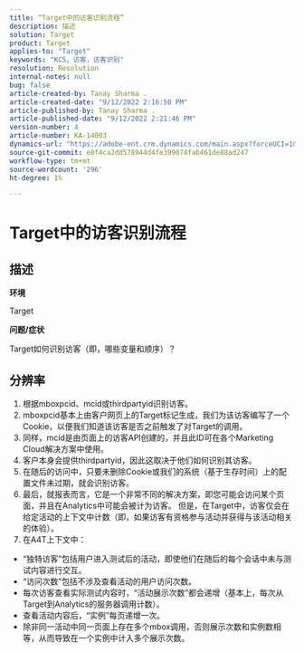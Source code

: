 ```yaml
---
title: “Target中的访客识别流程”
description: 描述
solution: Target
product: Target
applies-to: "Target"
keywords: "KCS，访客，访客识别"
resolution: Resolution
internal-notes: null
bug: false
article-created-by: Tanay Sharma .
article-created-date: "9/12/2022 2:16:50 PM"
article-published-by: Tanay Sharma .
article-published-date: "9/12/2022 2:21:46 PM"
version-number: 4
article-number: KA-14003
dynamics-url: "https://adobe-ent.crm.dynamics.com/main.aspx?forceUCI=1&pagetype=entityrecord&etn=knowledgearticle&id=31f96d89-a532-ed11-9db1-002248086735"
source-git-commit: e8f4ca2dd578944d4fe399074fab461de88ad247
workflow-type: tm+mt
source-wordcount: '296'
ht-degree: 1%

---
```


# Target中的访客识别流程

## 描述


<b>环境</b>

Target



<b>问题/症状</b>

Target如何识别访客（即，哪些变量和顺序）？


## 分辨率


1. 根据mboxpcid、mcid或thirdpartyid识别访客。
2. mboxpcid基本上由客户网页上的Target标记生成，我们为该访客编写了一个Cookie，以便我们知道该访客是否之前触发了对Target的调用。
3. 同样，mcid是由页面上的访客API创建的，并且此ID可在各个Marketing Cloud解决方案中使用。
4. 客户本身会提供thirdpartyid，因此这取决于他们如何识别其访客。
5. 在随后的访问中，只要未删除Cookie或我们的系统（基于生存时间）上的配置文件未过期，就会识别访客。
6. 最后，就报表而言，它是一个非常不同的解决方案，即您可能会访问某个页面，并且在Analytics中可能会被计为访客。 但是，在Target中，访客仅会在给定活动的上下文中计数（即，如果访客有资格参与活动并获得与该活动相关的体验）。
7. 在A4T上下文中：


- “独特访客”包括用户进入测试后的活动，即使他们在随后的每个会话中未与测试内容进行交互。
- “访问次数”包括不涉及查看活动的用户访问次数。
- 每次访客查看实际测试内容时，“活动展示次数”都会递增（基本上，每次从Target到Analytics的服务器调用计数）。
- 查看活动内容后，“实例”每页递增一次。
- 除非同一活动中同一页面上存在多个mbox调用，否则展示次数和实例数相等，从而导致在一个实例中计入多个展示次数。

